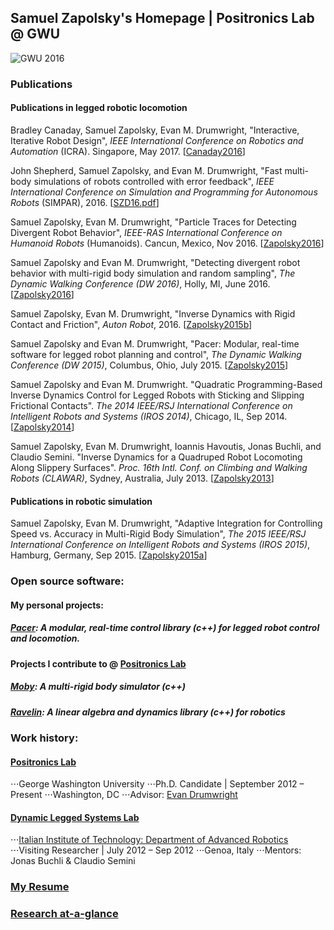 ## Samuel Zapolsky's Homepage     |      Positronics Lab @ GWU
![GWU 2016](https://samzapo.github.io/images/samzapo-small.jpg)

### Publications 

#### **Publications in legged robotic locomotion**

Bradley Canaday, Samuel Zapolsky, Evan M. Drumwright, "Interactive, Iterative Robot Design", <i>IEEE International Conference on Robotics and Automation</i> (ICRA). Singapore, May 2017. [<a href="http://positronicslab.github.io/assets/pdfs/CZD16.pdf">Canaday2016</a>]

John Shepherd, Samuel Zapolsky, and Evan M. Drumwright, "Fast multi-body simulations of robots controlled with error feedback", <i>IEEE International Conference on Simulation and Programming for Autonomous Robots</i> (SIMPAR), 2016. [<a href="http://positronicslab.github.io/assets/pdfs/SZD16.pdf">SZD16.pdf</a>]

Samuel Zapolsky, Evan M. Drumwright, "Particle Traces for Detecting Divergent Robot Behavior", <i>IEEE-RAS International Conference on Humanoid Robots</i> (Humanoids). Cancun, Mexico, Nov 2016. [<a href="http://positronicslab.github.io/assets/pdfs/ZD16.pdf">Zapolsky2016</a>]

Samuel Zapolsky and  Evan M. Drumwright, "Detecting divergent robot behavior with multi-rigid body simulation and random sampling", <i>The Dynamic Walking Conference (DW 2016)</i>, Holly, MI, June 2016. [<a href="http://robotics.gwu.edu/positronics/wp-content/uploads/2016/06/Zapolsky_2016_DW.pdf">Zapolsky2016</a>]

Samuel Zapolsky, Evan M. Drumwright, "Inverse Dynamics with Rigid Contact and Friction", <i>Auton Robot</i>, 2016. [<a href="http://positronicslab.github.io/assets/pdfs/inverse-dynamics.pdf">Zapolsky2015b</a>]

Samuel Zapolsky and  Evan M. Drumwright, "Pacer: Modular, real-time software for legged robot planning and control", <i>The Dynamic Walking Conference (DW 2015)</i>, Columbus, Ohio, July 2015. [<a href="http://robotics.gwu.edu/positronics/wp-content/uploads/2014/08/Zapolsky_2015_DW.pdf">Zapolsky2015</a>]

Samuel Zapolsky and Evan M. Drumwright. "Quadratic Programming-Based Inverse Dynamics Control for Legged Robots with Sticking and Slipping Frictional Contacts". <i>The 2014 IEEE/RSJ International Conference on Intelligent Robots and Systems (IROS 2014)</i>, Chicago, IL, Sep 2014. [<a href="http://robotics.gwu.edu/positronics/wp-content/uploads/2014/09/zapolsky2014.pdf">Zapolsky2014</a>]

Samuel Zapolsky, Evan M. Drumwright, Ioannis Havoutis, Jonas Buchli, and Claudio Semini. "Inverse Dynamics for a Quadruped Robot Locomoting Along Slippery Surfaces". <i>Proc. 16th Intl. Conf. on Climbing and Walking Robots (CLAWAR)</i>, Sydney, Australia, July 2013. [<a href="http://robotics.gwu.edu/positronics/wp-content/uploads/2013/08/Zapolsky2013.pdf">Zapolsky2013</a>]

#### **Publications in robotic simulation**

Samuel Zapolsky, Evan M. Drumwright, "Adaptive Integration for Controlling Speed vs. Accuracy in Multi-Rigid Body Simulation", <i>The 2015 IEEE/RSJ International Conference on Intelligent Robots and Systems (IROS 2015)</i>, Hamburg, Germany, Sep 2015. [<a href="http://robotics.gwu.edu/positronics/wp-content/uploads/2014/08/IROS2015-Zapolsky.pdf">Zapolsky2015a</a>]

### Open source software:

#### My personal projects:

##### <a href="https://github.com/PositronicsLab/Pacer" target="_blank">Pacer</a>: A modular, real-time control library (c++) for legged robot control and locomotion.

#### Projects I contribute to @ [Positronics Lab](https://github.com/PositronicsLab)

##### <a href="http://positronicslab.github.io/Moby/" target="_blank">Moby</a>: A multi-rigid body simulator (c++)

##### <a href="https://github.com/PositronicsLab/Ravelin" target="_blank">Ravelin</a>: A linear algebra and dynamics library (c++) for robotics

### Work history:

#### [Positronics Lab](https://PositronicsLab.github.io)

⋅⋅⋅George Washington University
⋅⋅⋅Ph.D. Candidate | September 2012 – Present
⋅⋅⋅Washington, DC
⋅⋅⋅Advisor: [Evan Drumwright](http://edrumwri.github.io/)


#### [Dynamic Legged Systems Lab](https://www.iit.it/en/advr-labs/dynamic-legged-systems.html)

⋅⋅⋅[Italian Institute of Technology: Department of Advanced Robotics](https://www.iit.it/research/lines/advanced-robotics)
⋅⋅⋅Visiting Researcher | July 2012 – Sep 2012
⋅⋅⋅Genoa, Italy
⋅⋅⋅Mentors: Jonas Buchli & Claudio Semini

### [My Resume](https://samzapo.github.io/images/samzapo-resume.pdf)

### [Research at-a-glance](http://positronicslab.github.io/blog/robot-demos/)
